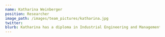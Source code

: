 ```yaml
---
name: Katharina Weinberger
position: Researcher
image_path: /images/team_pictures/katharina.jpg
twitter: 
blurb: Katharina has a diploma in Industrial Engineering and Management from the TU Berlin.
---
```


